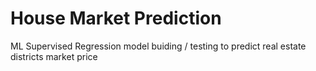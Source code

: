 # House Market Prediction

ML Supervised Regression model buiding / testing to predict real estate districts market price  


